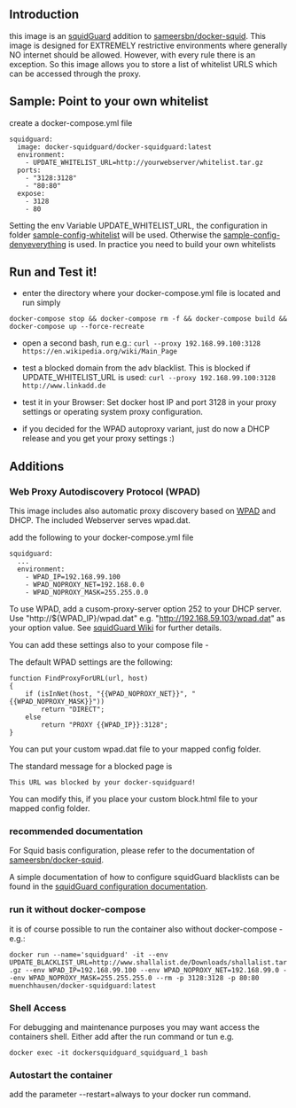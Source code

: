 ## Introduction

this image is an [squidGuard](http://www.squidguard.org/) addition to [sameersbn/docker-squid](https://github.com/sameersbn/docker-squid). This image is designed for EXTREMELY restrictive environments where generally NO internet should be allowed. However, with every rule there is an exception. So this image allows you to store a list of whitelist URLS which can be accessed through the proxy.

## Sample: Point to your own whitelist

create a docker-compose.yml file
```
squidguard:
  image: docker-squidguard/docker-squidguard:latest
  environment:
    - UPDATE_WHITELIST_URL=http://yourwebserver/whitelist.tar.gz
  ports:
    - "3128:3128"
    - "80:80"
  expose:
    - 3128
    - 80
```
Setting the env Variable UPDATE_WHITELIST_URL, the configuration in folder [sample-config-whitelist](https://github.com/pfunkmallone/docker-squidguard/blob/master/sample-config-whitelist) will be used. Otherwise the [sample-config-denyeverything](https://github.com/pfunkmallone/docker-squidguard/blob/master/sample-config-denyeverything) is used. In practice you need to build your own whitelists

## Run and Test it! 

* enter the directory where your docker-compose.yml file is located and run simply
```
docker-compose stop && docker-compose rm -f && docker-compose build && docker-compose up --force-recreate
```

* open a second bash, run e.g.:
```curl --proxy 192.168.99.100:3128 https://en.wikipedia.org/wiki/Main_Page```

* test a blocked domain from the adv blacklist. This is blocked if UPDATE_WHITELIST_URL is used:
```curl --proxy 192.168.99.100:3128 http://www.linkadd.de```

* test it in your Browser: Set docker host IP and port 3128 in your proxy settings or operating system proxy configuration.

* if you decided for the WPAD autoproxy variant, just do now a DHCP release and you get your proxy settings :)

## Additions

### Web Proxy Autodiscovery Protocol (WPAD)

This image includes also automatic proxy discovery based on [WPAD](https://en.wikipedia.org/wiki/Web_Proxy_Autodiscovery_Protocol) and DHCP. The included Webserver serves wpad.dat.

add the following to your docker-compose.yml file 
```
squidguard:
  ...
  environment:
    - WPAD_IP=192.168.99.100
    - WPAD_NOPROXY_NET=192.168.0.0
    - WPAD_NOPROXY_MASK=255.255.0.0
```

To use WPAD, add a cusom-proxy-server option 252 to your DHCP server. Use "http://${WPAD_IP}/wpad.dat" e.g. "http://192.168.59.103/wpad.dat" as your option value. See [squidGuard Wiki](http://wiki.squid-cache.org/SquidFaq/ConfiguringBrowsers#Automatic_WPAD_with_DHCP) for further details.

You can add these settings also to your compose file - 

The default WPAD settings are the following:
```
function FindProxyForURL(url, host)
{
	if (isInNet(host, "{{WPAD_NOPROXY_NET}}", "{{WPAD_NOPROXY_MASK}}"))
		return "DIRECT";
	else
		return "PROXY {{WPAD_IP}}:3128";
}
```
You can put your custom wpad.dat file to your mapped config folder.

The standard message for a blocked page is 
```
This URL was blocked by your docker-squidguard!
```
You can modify this, if you place your custom block.html file to your mapped config folder.


### recommended documentation

For Squid basis configuration, please refer to the documentation of [sameersbn/docker-squid](https://github.com/sameersbn/docker-squid).

A simple documentation of how to configure squidGuard blacklists can be found in the [squidGuard configuration documentation](http://www.squidguard.org/Doc/configure.html).


### run it without docker-compose
it is of course possible to run the container also without docker-compose - e.g.:

```docker run --name='squidguard' -it --env UPDATE_BLACKLIST_URL=http://www.shallalist.de/Downloads/shallalist.tar.gz --env WPAD_IP=192.168.99.100 --env WPAD_NOPROXY_NET=192.168.99.0 --env WPAD_NOPROXY_MASK=255.255.255.0 --rm -p 3128:3128 -p 80:80 muenchhausen/docker-squidguard:latest```

### Shell Access

For debugging and maintenance purposes you may want access the containers shell. Either add after the run command or tun e.g.

```docker exec -it dockersquidguard_squidguard_1 bash```

### Autostart the container

add the parameter --restart=always to your docker run command.
